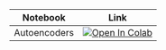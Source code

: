 | Notebook    | Link                                                                                                                                                                              |
|-------------|-----------------------------------------------------------------------------------------------------------------------------------------------------------------------------------|
| Autoencoders | [![Open In Colab](https://colab.research.google.com/assets/colab-badge.svg)](hhttps://colab.research.google.com/github/wandb/edu/blob/main/lightning/autoencoder/autoencoder.ipynb) |

